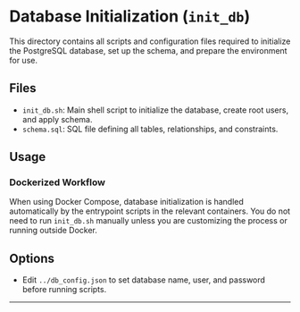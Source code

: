 # Database Initialization (`init_db`)

This directory contains all scripts and configuration files required to initialize the PostgreSQL database, set up the schema, and prepare the environment for use.

## Files
- `init_db.sh`: Main shell script to initialize the database, create root users, and apply schema.
- `schema.sql`: SQL file defining all tables, relationships, and constraints.

## Usage

### Dockerized Workflow
When using Docker Compose, database initialization is handled automatically by the entrypoint scripts in the relevant containers. You do not need to run `init_db.sh` manually unless you are customizing the process or running outside Docker.

## Options
- Edit `../db_config.json` to set database name, user, and password before running scripts.

---
